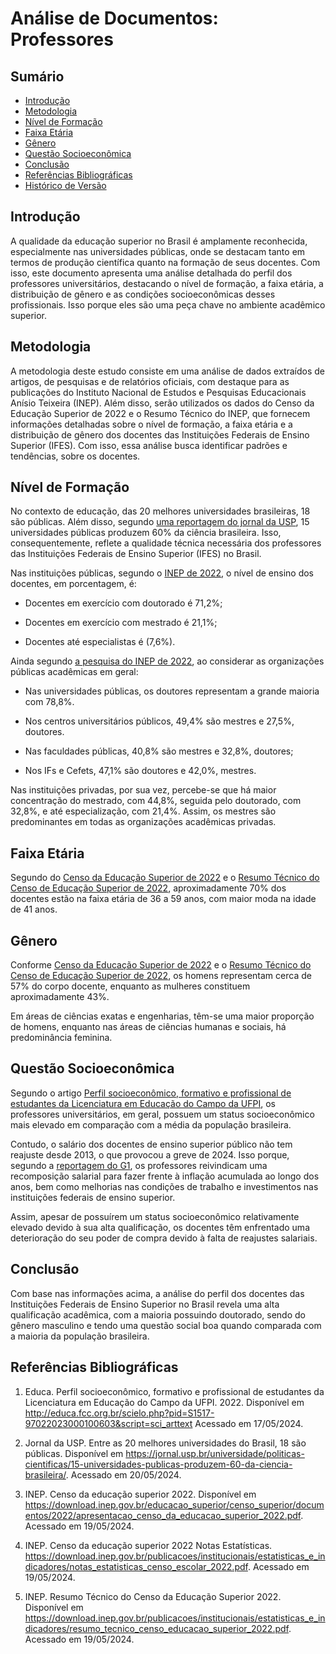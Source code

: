# Análise de Documentos: Professores

## Sumário

* [Introdução](#Introdução)
* [Metodologia](#Metodologia)
* [Nível de Formação](#Nível-de-Formação)
* [Faixa Etária](#Faixa-Etária)
* [Gênero](#Gênero)
* [Questão Socioeconômica](Questão-Socioeconômica)
* [Conclusão](#Conclusão)
*  [Referências Bibliográficas](#Referências-Bibliográficas)
* [Histórico de Versão](#Histórico-de-Versão)


## Introdução

A qualidade da educação superior no Brasil é amplamente reconhecida, especialmente nas universidades públicas, onde se destacam tanto em termos de produção científica quanto na formação de seus docentes. Com isso, este documento apresenta uma análise detalhada do perfil dos professores universitários, destacando o nível de formação, a faixa etária, a distribuição de gênero e as condições socioeconômicas desses profissionais. Isso porque eles são uma peça chave no ambiente acadêmico superior.

## Metodologia

A metodologia deste estudo consiste em uma análise de dados extraídos de artigos, de pesquisas e de relatórios oficiais, com destaque para as publicações do Instituto Nacional de Estudos e Pesquisas Educacionais Anísio Teixeira (INEP). Além disso, serão utilizados os dados do Censo da Educação Superior de 2022 e o Resumo Técnico do INEP, que fornecem informações detalhadas sobre o nível de formação, a faixa etária e a distribuição de gênero dos docentes das Instituições Federais de Ensino Superior (IFES). Com isso, essa análise busca identificar padrões e tendências, sobre os docentes.

## Nível de Formação


No contexto de educação, das 20 melhores universidades brasileiras, 18 são públicas. Além disso, segundo [uma reportagem do jornal da USP](https://jornal.usp.br/universidade/politicas-cientificas/15-universidades-publicas-produzem-60-da-ciencia-brasileira/), 15 universidades públicas produzem 60% da ciência brasileira. Isso, consequentemente, reflete a qualidade técnica necessária dos professores das Instituições Federais de Ensino Superior (IFES) no Brasil.

Nas instituições públicas, segundo o [INEP de 2022](https://download.inep.gov.br/publicacoes/institucionais/estatisticas_e_indicadores/resumo_tecnico_censo_educacao_superior_2022.pdf), o nível de ensino dos docentes, em porcentagem, é:

- Docentes em exercício com doutorado é 71,2%;

- Docentes em exercício com mestrado é 21,1%;

- Docentes até especialistas é (7,6%).

Ainda segundo [a pesquisa do INEP de 2022](https://download.inep.gov.br/publicacoes/institucionais/estatisticas_e_indicadores/resumo_tecnico_censo_educacao_superior_2022.pdf), ao considerar as organizações públicas acadêmicas em geral:

- Nas universidades públicas, os doutores representam a grande maioria com 78,8%.

- Nos centros universitários públicos, 49,4% são mestres e 27,5%, doutores.

- Nas faculdades públicas, 40,8% são mestres e 32,8%, doutores;

- Nos IFs e Cefets, 47,1% são doutores e 42,0%, mestres.

Nas instituições privadas, por sua vez, percebe-se que há maior concentração do mestrado, com 44,8%, seguida pelo doutorado, com 32,8%, e até especialização, com 21,4%. Assim, os mestres são predominantes em todas as organizações acadêmicas privadas.

## Faixa Etária

Segundo do [Censo da Educação Superior de 2022](https://download.inep.gov.br/publicacoes/institucionais/estatisticas_e_indicadores/notas_estatisticas_censo_escolar_2022.pdf) e o [Resumo Técnico do Censo de Educação Superior de 2022](https://download.inep.gov.br/publicacoes/institucionais/estatisticas_e_indicadores/resumo_tecnico_censo_educacao_superior_2022.pdf), aproximadamente 70% dos docentes estão na faixa etária de 36 a 59 anos, com maior moda na idade de 41 anos.

## Gênero

Conforme [Censo da Educação Superior de 2022](https://download.inep.gov.br/publicacoes/institucionais/estatisticas_e_indicadores/notas_estatisticas_censo_escolar_2022.pdf) e o [Resumo Técnico do Censo de Educação Superior de 2022](https://download.inep.gov.br/publicacoes/institucionais/estatisticas_e_indicadores/resumo_tecnico_censo_educacao_superior_2022.pdf), os homens representam cerca de 57% do corpo docente, enquanto as mulheres constituem aproximadamente 43%.

Em áreas de ciências exatas e engenharias, têm-se uma maior proporção de homens, enquanto nas áreas de ciências humanas e sociais, há predominância feminina.

## Questão Socioeconômica

Segundo o artigo [Perfil socioeconômico, formativo e profissional de estudantes da Licenciatura em Educação do Campo da UFPI](http://educa.fcc.org.br/scielo.php?pid=S1517-97022023000100603&script=sci_arttext), os professores universitários, em geral, possuem um status socioeconômico mais elevado em comparação com a média da população brasileira.

Contudo, o salário dos docentes de ensino superior público não tem reajuste desde 2013, o que provocou a greve de 2024. Isso porque, segundo a [reportagem do G1](https://g1.globo.com/df/distrito-federal/noticia/2024/05/23/greve-professores-da-unb-rejeitam-proposta-apresentada-pelo-governo-entenda.ghtml), os professores reivindicam uma recomposição salarial para fazer frente à inflação acumulada ao longo dos anos, bem como melhorias nas condições de trabalho e investimentos nas instituições federais de ensino superior.

Assim, apesar de possuírem um status socioeconômico relativamente elevado devido à sua alta qualificação, os docentes têm enfrentado uma deterioração do seu poder de compra devido à falta de reajustes salariais.

## Conclusão

Com base nas informações acima, a análise do perfil dos docentes das Instituições Federais de Ensino Superior no Brasil revela uma alta qualificação acadêmica, com a maioria possuindo doutorado, sendo do gênero masculino e tendo uma questão social boa quando comparada com a maioria da população brasileira.


## Referências Bibliográficas

1. Educa. Perfil socioeconômico, formativo e profissional de estudantes da Licenciatura em Educação do Campo da UFPI. 2022. Disponível em <http://educa.fcc.org.br/scielo.php?pid=S1517-97022023000100603&script=sci_arttext> Acessado em 17/05/2024.

2. Jornal da USP. Entre as 20 melhores universidades do Brasil, 18 são públicas. Disponível em <https://jornal.usp.br/universidade/politicas-cientificas/15-universidades-publicas-produzem-60-da-ciencia-brasileira/>. Acessado em 20/05/2024.

3. INEP. Censo da educação superior 2022. Disponível em <https://download.inep.gov.br/educacao_superior/censo_superior/documentos/2022/apresentacao_censo_da_educacao_superior_2022.pdf>. Acessado em 19/05/2024.

4. INEP. Censo da educação superior 2022 Notas Estatísticas. <https://download.inep.gov.br/publicacoes/institucionais/estatisticas_e_indicadores/notas_estatisticas_censo_escolar_2022.pdf>. Acessado em 19/05/2024.

5. INEP. Resumo Técnico do Censo da Educação Superior 2022. Disponível em <https://download.inep.gov.br/publicacoes/institucionais/estatisticas_e_indicadores/resumo_tecnico_censo_educacao_superior_2022.pdf>. Acessado em 19/05/2024.


